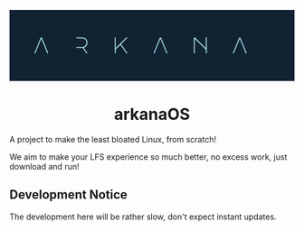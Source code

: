 ![Banner](https://raw.githubusercontent.com/arkana-team/branding/refs/heads/main/arkana_banner.png)
<h1 align="center">arkanaOS</h1>
A project to make the least bloated Linux, from scratch!

We aim to make your LFS experience so much better, no excess work, just download and run!

## Development Notice
The development here will be rather slow, don't expect instant updates.
